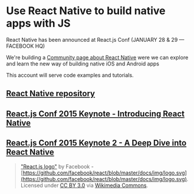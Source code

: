 # Use React Native to build native apps with JS

React Native has been announced at React.js Conf (JANUARY 28 & 29 — FACEBOOK HQ) 

We're building a [Community page about React Native](http://www.reactnative.com/) were we can explore and learn the new way of building
native iOS and Android apps

This account will serve code examples and tutorials.

## [React Native repository](https://github.com/facebook/react-native)

## [React.js Conf 2015 Keynote - Introducing React Native](https://www.youtube.com/watch?v=KVZ-P-ZI6W4)
## [React.js Conf 2015 Keynote 2 - A Deep Dive into React Native](https://www.youtube.com/watch?v=7rDsRXj9-cU)

> ["React.js logo"](http://commons.wikimedia.org/wiki/File:React.js_logo.svg#mediaviewer/File:React.js_logo.svg) by Facebook - [https://github.com/facebook/react/blob/master/docs/img/logo.svg](https://github.com/facebook/react/blob/master/docs/img/logo.svg). Licensed under [CC BY 3.0](http://creativecommons.org/licenses/by/3.0/) via [Wikimedia Commons](http://commons.wikimedia.org/wiki/).
